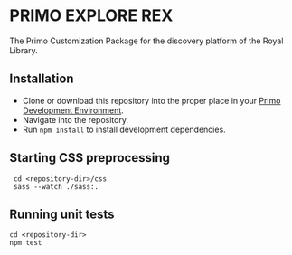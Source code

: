 # PRIMO EXPLORE REX
The Primo Customization Package for the discovery platform of the Royal Library.

## Installation
- Clone or download this repository into the proper place in your [Primo Development Environment](https://github.com/ExLibrisGroup/primo-explore-devenv).
- Navigate into the repository.
- Run `npm install` to install development dependencies.

## Starting CSS preprocessing
     cd <repository-dir>/css
     sass --watch ./sass:.

## Running unit tests
    cd <repository-dir>
    npm test
    
